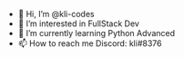 - 👋 Hi, I’m @kli-codes
- 👀 I’m interested in FullStack Dev
- 🌱 I’m currently learning Python Advanced
- 📫 How to reach me Discord: kli#8376
